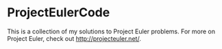 ProjectEulerCode
================
This is a collection of my solutions to Project Euler problems. For more on Project Euler, check out http://projecteuler.net/.
